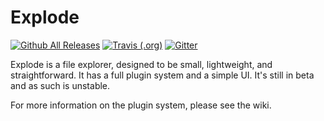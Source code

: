 # Explode

[![Github All Releases](https://img.shields.io/github/downloads/SamPoulton/Explode/total.svg)](https://github.com/SamPoulton/Explode/releases) [![Travis (.org)](https://img.shields.io/travis/SamPoulton/Explode.svg)](https://travis-ci.org/SamPoulton/Explode) [![Gitter](https://img.shields.io/gitter/room/nwjs/nw.js.svg)](https://gitter.im/Explode-File-Explorer/Lobby)



Explode is a file explorer, designed to be small, lightweight, and straightforward. It has a full plugin system and a simple UI. It's still in beta and as such is unstable.

For more information on the plugin system, please see the wiki.
